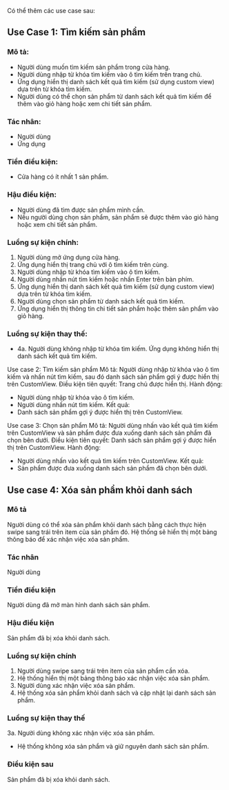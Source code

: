 Có thể thêm các use case sau:

## Use Case 1: Tìm kiếm sản phẩm

### Mô tả:

*   Người dùng muốn tìm kiếm sản phẩm trong cửa hàng.
*   Người dùng nhập từ khóa tìm kiếm vào ô tìm kiếm trên trang chủ.
*   Ứng dụng hiển thị danh sách kết quả tìm kiếm (sử dụng custom view) dựa trên từ khóa tìm kiếm.
*   Người dùng có thể chọn sản phẩm từ danh sách kết quả tìm kiếm để thêm vào giỏ hàng hoặc xem chi tiết sản phẩm.

### Tác nhân:

*   Người dùng
*   Ứng dụng

### Tiền điều kiện:

*   Cửa hàng có ít nhất 1 sản phẩm.

### Hậu điều kiện:

*   Người dùng đã tìm được sản phẩm mình cần.
*   Nếu người dùng chọn sản phẩm, sản phẩm sẽ được thêm vào giỏ hàng hoặc xem chi tiết sản phẩm.

### Luồng sự kiện chính:

1.  Người dùng mở ứng dụng cửa hàng.
2.  Ứng dụng hiển thị trang chủ với ô tìm kiếm trên cùng.
3.  Người dùng nhập từ khóa tìm kiếm vào ô tìm kiếm.
4.  Người dùng nhấn nút tìm kiếm hoặc nhấn Enter trên bàn phím.
5.  Ứng dụng hiển thị danh sách kết quả tìm kiếm (sử dụng custom view) dựa trên từ khóa tìm kiếm.
6.  Người dùng chọn sản phẩm từ danh sách kết quả tìm kiếm.
7.  Ứng dụng hiển thị thông tin chi tiết sản phẩm hoặc thêm sản phẩm vào giỏ hàng.

### Luồng sự kiện thay thế:

*   4a. Người dùng không nhập từ khóa tìm kiếm. Ứng dụng không hiển thị danh sách kết quả tìm kiếm.

Use case 2: Tìm kiếm sản phẩm Mô tả: Người dùng nhập từ khóa vào ô tìm kiếm và nhấn nút tìm kiếm, sau đó danh sách sản phẩm gợi ý được hiển thị trên CustomView. Điều kiện tiên quyết: Trang chủ được hiển thị. Hành động:

*   Người dùng nhập từ khóa vào ô tìm kiếm.
*   Người dùng nhấn nút tìm kiếm. Kết quả:
*   Danh sách sản phẩm gợi ý được hiển thị trên CustomView.

Use case 3: Chọn sản phẩm Mô tả: Người dùng nhấn vào kết quả tìm kiếm trên CustomView và sản phẩm được đưa xuống danh sách sản phẩm đã chọn bên dưới. Điều kiện tiên quyết: Danh sách sản phẩm gợi ý được hiển thị trên CustomView. Hành động:

*   Người dùng nhấn vào kết quả tìm kiếm trên CustomView. Kết quả:
*   Sản phẩm được đưa xuống danh sách sản phẩm đã chọn bên dưới.

## Use case 4: Xóa sản phẩm khỏi danh sách

### Mô tả

Người dùng có thể xóa sản phẩm khỏi danh sách bằng cách thực hiện swipe sang trái trên item của sản phẩm đó. Hệ thống sẽ hiển thị một bảng thông báo để xác nhận việc xóa sản phẩm.

### Tác nhân

Người dùng

### Tiền điều kiện

Người dùng đã mở màn hình danh sách sản phẩm.

### Hậu điều kiện

Sản phẩm đã bị xóa khỏi danh sách.

### Luồng sự kiện chính

1.  Người dùng swipe sang trái trên item của sản phẩm cần xóa.
2.  Hệ thống hiển thị một bảng thông báo xác nhận việc xóa sản phẩm.
3.  Người dùng xác nhận việc xóa sản phẩm.
4.  Hệ thống xóa sản phẩm khỏi danh sách và cập nhật lại danh sách sản phẩm.

### Luồng sự kiện thay thế

3a. Người dùng không xác nhận việc xóa sản phẩm.

*   Hệ thống không xóa sản phẩm và giữ nguyên danh sách sản phẩm.

### Điều kiện sau

Sản phẩm đã bị xóa khỏi danh sách.
